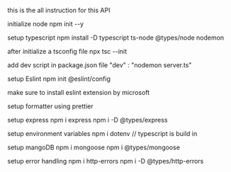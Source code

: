 this is the all instruction for this API

initialize node
npm init --y

setup typescript
npm install -D typescript ts-node @types/node nodemon

after initialize a tsconfig file
npx tsc --init

add dev script in package.json file
"dev" : "nodemon server.ts"

setup Eslint
npm init @eslint/config

make sure to install eslint extension by microsoft

setup formatter using prettier

setup express
npm i express
npm i -D @types/express

setup environment variables
npm i dotenv // typescript is build in

setup mangoDB
npm i mongoose
npm i @types/mongoose

setup error handling
npm i http-errors
npm i -D @types/http-errors
